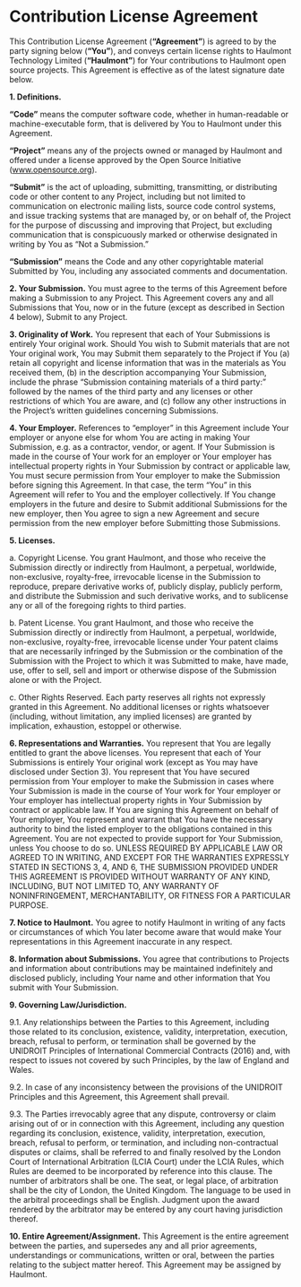 # Contribution License Agreement

This Contribution License Agreement (**“Agreement”**) is agreed to by the party signing below (**“You”**), and conveys certain license rights to Haulmont Technology Limited (**“Haulmont”**) for Your contributions to Haulmont  open source projects. This Agreement is effective as of the latest signature date below.

**1. Definitions.**

  **“Code”** means the computer software code, whether in human-readable or machine-executable form, that is delivered by You to Haulmont under this Agreement.

  **“Project”** means any of the projects owned or managed by Haulmont and offered under a license approved by the Open Source Initiative (www.opensource.org).

  **“Submit”** is the act of uploading, submitting, transmitting, or distributing code or other content to any Project, including but not limited to communication on electronic mailing lists, source code control systems, and issue tracking systems that are managed by, or on behalf of, the Project for the purpose of discussing and improving that Project, but excluding communication that is conspicuously marked or otherwise designated in writing by You as “Not a Submission.”

  **“Submission”** means the Code and any other copyrightable material Submitted by You, including any associated comments and documentation.

**2. Your Submission.** You must agree to the terms of this Agreement before making a Submission to any Project. This Agreement covers any and all Submissions that You, now or in the future (except as described in Section 4 below), Submit to any Project.

**3. Originality of Work.** You represent that each of Your Submissions is entirely Your original work. Should You wish to Submit materials that are not Your original work, You may Submit them separately to the Project if You (a) retain all copyright and license information that was in the materials as You received them, (b) in the description accompanying Your Submission, include the phrase “Submission containing materials of a third party:” followed by the names of the third party and any licenses or other restrictions of which You are aware, and (c) follow any other instructions in the Project’s written guidelines concerning Submissions.

**4. Your Employer.** References to “employer” in this Agreement include Your employer or anyone else for whom You are acting in making Your Submission, e.g. as a contractor, vendor, or agent. If Your Submission is made in the course of Your work for an employer or Your employer has intellectual property rights in Your Submission by contract or applicable law, You must secure permission from Your employer to make the Submission before signing this Agreement. In that case, the term “You” in this Agreement will refer to You and the employer collectively. If You change employers in the future and desire to Submit additional Submissions for the new employer, then You agree to sign a new Agreement and secure permission from the new employer before Submitting those Submissions.

**5. Licenses.**

  a. Copyright License. You grant Haulmont, and those who receive the Submission directly or indirectly from Haulmont, a perpetual, worldwide, non-exclusive, royalty-free, irrevocable license in the Submission to reproduce, prepare derivative works of, publicly display, publicly perform, and distribute the Submission and such derivative works, and to sublicense any or all of the foregoing rights to third parties.

  b. Patent License. You grant Haulmont, and those who receive the Submission directly or indirectly from Haulmont, a perpetual, worldwide, non-exclusive, royalty-free, irrevocable license under Your patent claims that are necessarily infringed by the Submission or the combination of the Submission with the Project to which it was Submitted to make, have made, use, offer to sell, sell and import or otherwise dispose of the Submission alone or with the Project.

  c. Other Rights Reserved. Each party reserves all rights not expressly granted in this Agreement. No additional licenses or rights whatsoever (including, without limitation, any implied licenses) are granted by implication, exhaustion, estoppel or otherwise.

**6. Representations and Warranties.** You represent that You are legally entitled to grant the above licenses. You represent that each of Your Submissions is entirely Your original work (except as You may have disclosed under Section 3). You represent that You have secured permission from Your employer to make the Submission in cases where Your Submission is made in the course of Your work for Your employer or Your employer has intellectual property rights in Your Submission by contract or applicable law. If You are signing this Agreement on behalf of Your employer, You represent and warrant that You have the necessary authority to bind the listed employer to the obligations contained in this Agreement. You are not expected to provide support for Your Submission, unless You choose to do so. UNLESS REQUIRED BY APPLICABLE LAW OR AGREED TO IN WRITING, AND EXCEPT FOR THE WARRANTIES EXPRESSLY STATED IN SECTIONS 3, 4, AND 6, THE SUBMISSION PROVIDED UNDER THIS AGREEMENT IS PROVIDED WITHOUT WARRANTY OF ANY KIND, INCLUDING, BUT NOT LIMITED TO, ANY WARRANTY OF NONINFRINGEMENT, MERCHANTABILITY, OR FITNESS FOR A PARTICULAR PURPOSE.

**7. Notice to Haulmont.** You agree to notify Haulmont in writing of any facts or circumstances of which You later become aware that would make Your representations in this Agreement inaccurate in any respect.

**8. Information about Submissions.** You agree that contributions to Projects and information about contributions may be maintained indefinitely and disclosed publicly, including Your name and other information that You submit with Your Submission.

**9. Governing Law/Jurisdiction.**

9.1. Any relationships between the Parties to this Agreement, including those related to its conclusion, existence, validity, interpretation, execution, breach, refusal to perform, or termination shall be governed by the UNIDROIT Principles of International Commercial Contracts (2016) and, with respect to issues not covered by such Principles, by the law of England and Wales.

9.2. In case of any inconsistency between the provisions of the UNIDROIT Principles and this Agreement, this Agreement shall prevail.

9.3. The Parties irrevocably agree that any dispute, controversy or claim arising out of or in connection with this Agreement, including any question regarding its conclusion, existence, validity, interpretation, execution, breach, refusal to perform, or termination, and including non-contractual disputes or claims, shall be referred to and finally resolved by the London Court of International Arbitration (LCIA Court) under the LCIA Rules, which Rules are deemed to be incorporated by reference into this clause. The number of arbitrators shall be one. The seat, or legal place, of arbitration shall be the city of London, the United Kingdom. The language to be used in the arbitral proceedings shall be English. Judgment upon the award rendered by the arbitrator may be entered by any court having jurisdiction thereof.

**10. Entire Agreement/Assignment.** This Agreement is the entire agreement between the parties, and supersedes any and all prior agreements, understandings or communications, written or oral, between the parties relating to the subject matter hereof. This Agreement may be assigned by Haulmont.